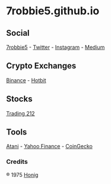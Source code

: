 # 7robbie5.github.io 
## Social
[7robbie5](https://7robbie5.github.io)  -  [Twitter](https://twitter.com/robhonig) - [Instagram](https://www.instagram.com/robbiehonig/) - [Medium](	https://medium.com/@honig.1975)
## Crypto Exchanges
[Binance](https://www.binance.com/en/register?ref=V8W85JLB)  -  [Hotbit](https://www.hotbit.io/register?ref=1344454)
## Stocks
[Trading 212](https://www.trading212.com/invite/Fg7r2Elz)
## Tools
[Atani](https://atani.com/) - [Yahoo Finance](https://finance.yahoo.com/) - [CoinGecko](https://www.coingecko.com/en)
### Credits
&reg; 1975 [Honig](http://www.robhonig.com)
